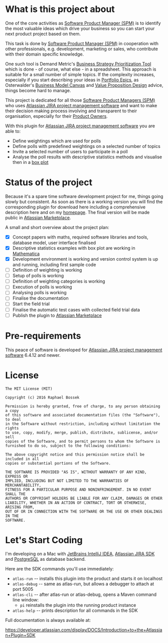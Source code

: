 # What is this project about

One of the core activities as [Software Product Manager (SPM)](http://community.ispma.org/body-of-knowledge/) is to identify the most valuable ideas which drive your business so you can start your next product project based on them.

This task is done by [Software Product Manager (SPM)](http://community.ispma.org/body-of-knowledge/) in cooperation with other professionals, e.g. development, marketing or sales, who contribute with their domain specific knowledge.

One such tool is Demand Metric's [Business Strategy Prioritization Tool](http://www.demandmetric.com/content/business-strategy-prioritization-tool) which is done - of course, what else - in a spreadsheet.
This approach is suitable for a small number of simple topics. If the complexity increases, especially if you start describing your ideas in [Portfolio Epics](http://www.scaledagileframework.com/epic/), as Osterwalder's [Business Model Canvas](http://www.businessmodelgeneration.com/canvas/bmc) and [Value Proposition Design](https://strategyzer.com/books/value-proposition-design) advice, things become hard to manage.

This project is dedicated for all those [Software Product Managers (SPM)](http://community.ispma.org/body-of-knowledge/) who uses [Atlassian JIRA project management software](https://atlassian.com/software/jira) and want to make their decision making process involving and transparent to their organisation, especially for their [Product Owners](http://www.scaledagileframework.com/product-owner/).

With this plugin for [Atlassian JIRA project management software](https://atlassian.com/software/jira) you are able to:

* Define weightings which are used for polls
* Define polls with predefined weightings on a selected number of topics
* Invite a selected number of users to participate in a poll
* Analyse the poll results with descriptive statistics methods and visualise then in a [box plot](https://en.wikipedia.org/wiki/Box_plot)

# Status of the project

Because it's a spare time software development project for me, things going slowly but consistent. As soon as there is a working version you will find the corresponding plugin for download here including a comprehensive description here and on my [homepage](http://raphaelbossek.wordpress.com).
The final version will be made public in [Atlassian Marketplace](https://marketplace.atlassian.com/).

A small and short overview about the project plan:
- [x] Concept papers with maths, required software libraries and tools, database model, user interface finalised 
- [x] Descriptive statistics examples with box plot are working in [Mathematica](http://mathematica.stackexchange.com/questions/102911/inverted-empirical-cdf-with-averaging-including-boxwhiskerchart)
- [x] Development environment is working and version control system is up and running, including first sample code
- [ ] Definition of weighting is working
- [ ] Setup of polls is working
- [ ] Definition of weighting categories is working
- [ ] Execution of polls is working
- [ ] Analysing polls is working
- [ ] Finalise the documentation
- [ ] Start the field trial
- [ ] Finalise the automatic test cases with collected field trial data
- [ ] Publish the plugin to [Atlassian Marketplace](https://marketplace.atlassian.com/)

# Pre-requirements

This peace of software is developed for [Atlassian JIRA project management software](https://atlassian.com/software/jira) 6.4.12 and newer.

# License

```
The MIT License (MIT)

Copyright (c) 2016 Raphael Bossek

Permission is hereby granted, free of charge, to any person obtaining a copy
of this software and associated documentation files (the "Software"), to deal
in the Software without restriction, including without limitation the rights
to use, copy, modify, merge, publish, distribute, sublicense, and/or sell
copies of the Software, and to permit persons to whom the Software is
furnished to do so, subject to the following conditions:

The above copyright notice and this permission notice shall be included in all
copies or substantial portions of the Software.

THE SOFTWARE IS PROVIDED "AS IS", WITHOUT WARRANTY OF ANY KIND, EXPRESS OR
IMPLIED, INCLUDING BUT NOT LIMITED TO THE WARRANTIES OF MERCHANTABILITY,
FITNESS FOR A PARTICULAR PURPOSE AND NONINFRINGEMENT. IN NO EVENT SHALL THE
AUTHORS OR COPYRIGHT HOLDERS BE LIABLE FOR ANY CLAIM, DAMAGES OR OTHER
LIABILITY, WHETHER IN AN ACTION OF CONTRACT, TORT OR OTHERWISE, ARISING FROM,
OUT OF OR IN CONNECTION WITH THE SOFTWARE OR THE USE OR OTHER DEALINGS IN THE
SOFTWARE.
```

# Let's Start Coding

I'm developing on a Mac with [JetBrains IntelliJ IDEA](https://www.jetbrains.com/idea/), [Atlassian JIRA SDK](https://developer.atlassian.com/docs/developer-tools/working-with-the-sdk) and [PostgreSQL](http://postgresapp.com/) as database backend.

Here are the SDK commands you'll use immediately:

* `atlas-run`   -- installs this plugin into the product and starts it on localhost
* `atlas-debug` -- same as atlas-run, but allows a debugger to attach at port 5005
* `atlas-cli`   -- after atlas-run or atlas-debug, opens a Maven command line window:
    * `pi` reinstalls the plugin into the running product instance
* `atlas-help`  -- prints description for all commands in the SDK

Full documentation is always available at:

https://developer.atlassian.com/display/DOCS/Introduction+to+the+Atlassian+Plugin+SDK